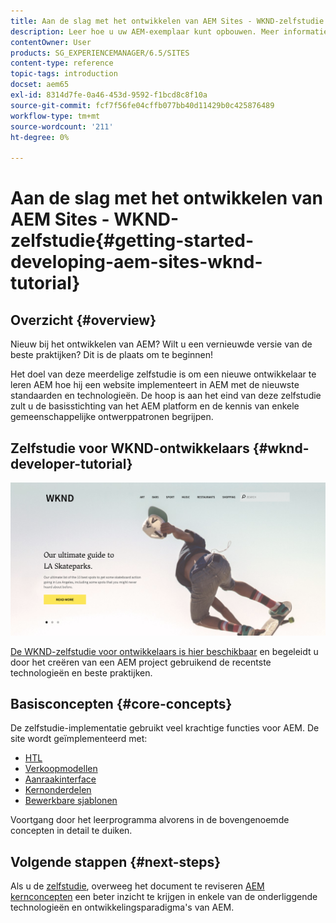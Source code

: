 ```yaml
---
title: Aan de slag met het ontwikkelen van AEM Sites - WKND-zelfstudie
description: Leer hoe u uw AEM-exemplaar kunt opbouwen. Meer informatie over het platform en de componenten, en vind informatie over ontwikkelingshulpmiddelen en verpersoonlijking.
contentOwner: User
products: SG_EXPERIENCEMANAGER/6.5/SITES
content-type: reference
topic-tags: introduction
docset: aem65
exl-id: 8314d7fe-0a46-453d-9592-f1bcd8c8f10a
source-git-commit: fcf7f56fe04cffb077bb40d11429b0c425876489
workflow-type: tm+mt
source-wordcount: '211'
ht-degree: 0%

---
```



# Aan de slag met het ontwikkelen van AEM Sites - WKND-zelfstudie{#getting-started-developing-aem-sites-wknd-tutorial}

## Overzicht {#overview}

Nieuw bij het ontwikkelen van AEM? Wilt u een vernieuwde versie van de beste praktijken? Dit is de plaats om te beginnen!

Het doel van deze meerdelige zelfstudie is om een nieuwe ontwikkelaar te leren AEM hoe hij een website implementeert in AEM met de nieuwste standaarden en technologieën. De hoop is aan het eind van deze zelfstudie zult u de basisstichting van het AEM platform en de kennis van enkele gemeenschappelijke ontwerppatronen begrijpen.

## Zelfstudie voor WKND-ontwikkelaars {#wknd-developer-tutorial}

![WKND](assets/screen_shot_2018-11-23at152453.png)

[De WKND-zelfstudie voor ontwikkelaars is hier beschikbaar](https://experienceleague.adobe.com/docs/experience-manager-learn/getting-started-wknd-tutorial-develop/overview.html) en begeleidt u door het creëren van een AEM project gebruikend de recentste technologieën en beste praktijken.

## Basisconcepten {#core-concepts}

De zelfstudie-implementatie gebruikt veel krachtige functies voor AEM. De site wordt geïmplementeerd met:

* [HTL](https://experienceleague.adobe.com/docs/experience-manager-htl/content/overview.html)
* [Verkoopmodellen](https://sling.apache.org/documentation/bundles/models.html)
* [Aanraakinterface](/help/sites-developing/touch-ui-concepts.md)
* [Kernonderdelen](https://experienceleague.adobe.com/docs/experience-manager-core-components/using/introduction.html)
* [Bewerkbare sjablonen](/help/sites-developing/page-templates-editable.md)

Voortgang door het leerprogramma alvorens in de bovengenoemde concepten in detail te duiken.

## Volgende stappen {#next-steps}

Als u de [zelfstudie](https://helpx.adobe.com/experience-manager/kt/sites/using/getting-started-wknd-tutorial-develop.html), overweeg het document te reviseren [AEM kernconcepten](/help/sites-developing/the-basics.md) een beter inzicht te krijgen in enkele van de onderliggende technologieën en ontwikkelingsparadigma&#39;s van AEM.
